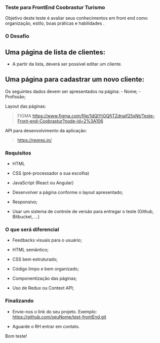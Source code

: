  

### Teste para FrontEnd Coobrastur Turismo

  

Objetivo deste teste é avaliar seus conhecimentos em front end como organização, estilo, boas práticas e habilidades .




### O Desafio
 
 
## Uma página de lista de clientes:
 
- A partir da lista, deverá ser possível editar um cliente.

## Uma página para cadastrar um novo cliente:

Os seguintes dados devem ser apresentados na página:
	- Nome;
	- Profissão;
 
 
Layout das páginas:
> FIGMA https://www.figma.com/file/1dQIYtGQfjTZdnaif25sNt/Teste-Front-end-Coobrastur?node-id=2%3A106
  
API para desenvolvimento da aplicação:
> https://reqres.in/

 
  

### Requisitos

  
* HTML

* CSS (pré-processador a sua escolha)

* JavaScript (React ou Angular)

* Desenvolver a página conforme o layout apresentado;

* Responsivo;

* Usar um sistema de controle de versão para entregar o teste (Github, Bitbucket, ...)



### O que será diferencial 

* Feedbacks visuais para o usuário;

* HTML semântico;

* CSS bem estruturado;

* Código limpo e bem organizado;

* Componentização das páginas;

* Uso de Redux ou Context API;

   
  

### Finalizando

  
* Envie-nos o link do seu projeto. Exemplo: https://github.com/seuNome/test-frontEnd.git

* Aguarde o RH entrar em contato.

Bom teste!
  
 
 
